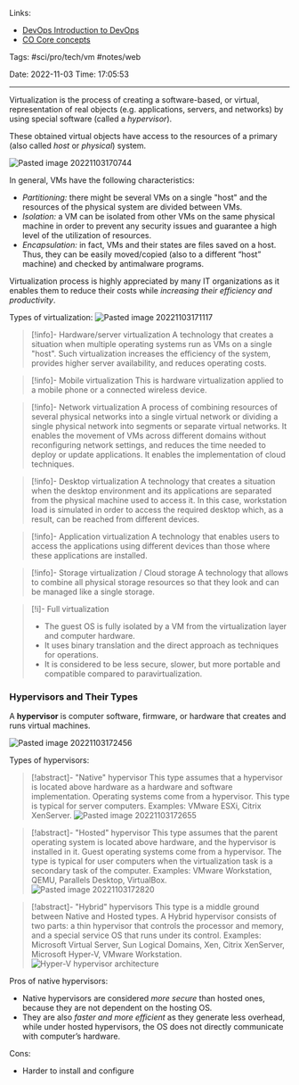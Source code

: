 
Links:
- [DevOps Introduction to DevOps](../DevOps/DevOps%20Introduction%20to%20DevOps.md)
- [CO Core concepts](../Cloud%20Overview/CO%20Core%20concepts.md)

Tags: #sci/pro/tech/vm #notes/web

Date: 2022-11-03
Time: 17:05:53
____

Virtualization is the process of creating a software-based, or virtual, representation of real objects (e.g. applications, servers, and networks) by using special software (called a _hypervisor_).

These obtained virtual objects have access to the resources of a primary (also called _host_ or _physical_) system.

![Pasted image 20221103170744](../../../300%20Utils/305%20Attachments/Pasted%20image%2020221103170744.png)

In general, VMs have the following characteristics:
- *Partitioning:* there might be several VMs on a single "host" and the resources of the physical system are divided between VMs.
- *Isolation:* a VM can be isolated from other VMs on the same physical machine in order to prevent any security issues and guarantee a high level of the utilization of resources.
- *Encapsulation:* in fact, VMs and their states are files saved on a host. Thus, they can be easily moved/copied (also to a different “host” machine) and checked by antimalware programs.


Virtualization process is highly appreciated by many IT organizations as it enables them to reduce their costs while *increasing their efficiency and productivity*.

Types of virtualization:
![Pasted image 20221103171117](../../../300%20Utils/305%20Attachments/Pasted%20image%2020221103171117.png)
>[!info]- Hardware/server virtualization
> A technology that creates a situation when multiple operating systems run as VMs on a single "host".
> Such virtualization increases the efficiency of the system, provides higher server availability, and reduces operating costs.

>[!info]- Mobile virtualization
> This is hardware virtualization applied to a mobile phone or a connected wireless device.

>[!info]- Network virtualization
> A process of combining resources of several physical networks into a single virtual network or dividing a single physical network into segments or separate virtual networks.
> It enables the movement of VMs across different domains without reconfiguring network settings, and reduces the time needed to deploy or update applications.
> It enables the implementation of cloud techniques.

>[!info]- Desktop virtualization
> A technology that creates a situation when the desktop environment and its applications are separated from the physical machine used to access it.
> In this case, workstation load is simulated in order to access the required desktop which, as a result, can be reached from different devices.

>[!info]- Application virtualization
> A technology that enables users to access the applications using different devices than those where these applications are installed.

>[!info]- Storage virtualization / Cloud storage
> A technology that allows to combine all physical storage resources so that they look and can be managed like a single storage.

>[!i]- Full virtualization
> - The guest OS is fully isolated by a VM from the virtualization layer and computer hardware.
> - It uses binary translation and the direct approach as techniques for operations.
> - It is considered to be less secure, slower, but more portable and compatible compared to paravirtualization.

### Hypervisors and Their Types
A **hypervisor** is computer software, firmware, or hardware that creates and runs virtual machines.

![Pasted image 20221103172456](../../../300%20Utils/305%20Attachments/Pasted%20image%2020221103172456.png)

Types of hypervisors:
>[!abstract]- "Native" hypervisor
> This type assumes that a hypervisor is located above hardware as a hardware and software implementation. Operating systems come from a hypervisor. This type is typical for server computers.
> Examples: VMware ESXi, Citrix XenServer.
> ![Pasted image 20221103172655](../../../300%20Utils/305%20Attachments/Pasted%20image%2020221103172655.png)

>[!abstract]- "Hosted" hypervisor
> This type assumes that the parent operating system is located above hardware, and the hypervisor is installed in it.
> Guest operating systems come from a hypervisor. The type is typical for user computers when the virtualization task is a secondary task of the computer.
> Examples: VMware Workstation, QEMU, Parallels Desktop, VirtualBox.
> ![Pasted image 20221103172820](../../../300%20Utils/305%20Attachments/Pasted%20image%2020221103172820.png)

>[!abstract]- "Hybrid" hypervisors
> This type is a middle ground between Native and Hosted types. A Hybrid hypervisor consists of two parts: a thin hypervisor that controls the processor and memory, and a special service OS that runs under its control.
> Examples: Microsoft Virtual Server, Sun Logical Domains, Xen, Citrix XenServer, Microsoft Hyper-V, VMware Workstation.
> ![Hyper-V hypervisor architecture](../../../300%20Utils/305%20Attachments/Pasted%20image%2020221103172928.png)

Pros of native hypervisors:
- Native hypervisors are considered *more secure* than hosted ones, because they are not dependent on the hosting OS.
- They are also *faster and more efficient* as they generate less overhead, while under hosted hypervisors, the OS does not directly communicate with computer’s hardware.

Cons:
- Harder to install and configure
